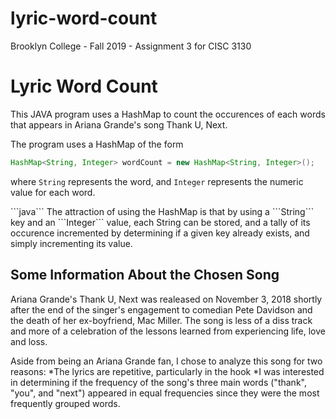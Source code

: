 # lyric-word-count
Brooklyn College - Fall 2019 - Assignment 3 for CISC 3130

<h1>Lyric Word Count</h1>

<p>This JAVA program uses a HashMap to count the occurences of each words that appears in Ariana Grande's song <quote>Thank U, Next</quote>.</p>

<p>The program uses a HashMap of the form
  
  ```java
  HashMap<String, Integer> wordCount = new HashMap<String, Integer>();
  ```
where ```String``` represents the word, and ```Integer``` represents the numeric value for each word.
</p>

<p>```java``` The attraction of using the HashMap is that by using a ```String``` key and an ```Integer``` value, each String can be stored, and a tally of its occurence incremented by determining if a given key already exists, and simply incrementing its value.</p>

<!-- I didn't do the visualization part, that info goes here where I get around to it--!>

<!-- think about some things youd change - think in terms of effenciency, methods youd use instead of cramming everything into one long program --!>

<h2>Some Information About the Chosen Song</h2>

<p>Ariana Grande's <quote>Thank U, Next</quote> was realeased on November 3, 2018 shortly after the end of the singer's engagement to comedian Pete Davidson and the death of her ex-boyfriend, Mac Miller. The song is less of a diss track and more of a celebration of the lessons learned from experiencing life, love and loss.</p>

<p>Aside from being an Ariana Grande fan, I chose to analyze this song for two reasons:
*The lyrics are repetitive, particularly in the hook
*I was interested in determining if the frequency of the song's three main words ("thank", "you", and "next") appeared in equal frequencies since they were the most frequently grouped words.
</p>
